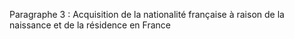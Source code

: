 Paragraphe 3 : Acquisition de la nationalité française à raison de la naissance et de la résidence en France